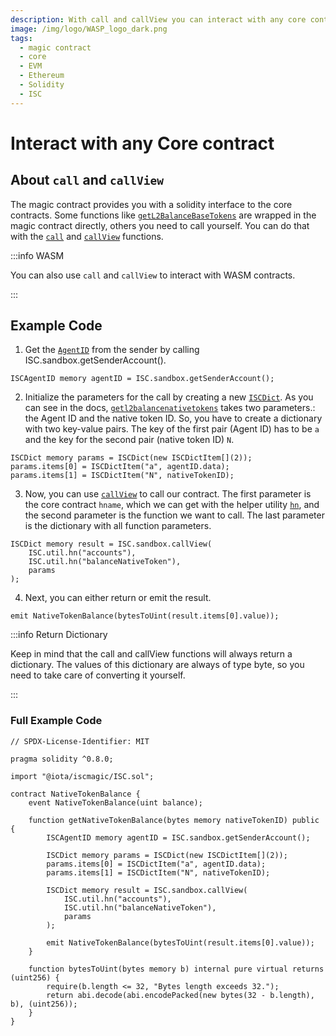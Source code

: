 ```yaml
---
description: With call and callView you can interact with any core contract
image: /img/logo/WASP_logo_dark.png
tags:
  - magic contract
  - core
  - EVM
  - Ethereum
  - Solidity
  - ISC
---
```


# Interact with any Core contract

## About `call` and `callView`

The magic contract provides you with a solidity interface to the core contracts. Some functions like [`getL2BalanceBaseTokens`](../../reference/magic-contract/ISCAccounts.md#getl2balancebasetokens) are wrapped in the magic contract directly, others you need to call yourself. You can do that with the [`call`](../../reference/magic-contract/ISCSandbox.md#call) and [`callView`](../../reference/magic-contract/ISCSandbox.md#callview) functions.

:::info WASM

You can also use `call` and `callView` to interact with WASM contracts.

:::

## Example Code

1. Get the [`AgentID`](../../explanations/how-accounts-work.md) from the sender by calling ISC.sandbox.getSenderAccount().

```solidity
ISCAgentID memory agentID = ISC.sandbox.getSenderAccount();
```

2. Initialize the parameters for the call by creating a new [`ISCDict`](../../reference/magic-contract/ISCTypes.md#iscdict). As you can see in the docs, [`getl2balancenativetokens`](../../reference/magic-contract/ISCAccounts.md#getl2balancenativetokens) takes two parameters.: the Agent ID and the native token ID. So, you have to create a dictionary with two key-value pairs. The key of the first pair (Agent ID) has to be `a` and the key for the second pair (native token ID) `N`.

```solidity
ISCDict memory params = ISCDict(new ISCDictItem[](2));
params.items[0] = ISCDictItem("a", agentID.data);
params.items[1] = ISCDictItem("N", nativeTokenID);
```

3. Now, you can use [`callView`](../../reference/magic-contract/ISCSandbox.md#callview) to call our contract. The first parameter is the core contract `hname`, which we can get with the helper utility [`hn`](../../reference/magic-contract/ISCUtil.md#hn), and the second parameter is the function we want to call. The last parameter is the dictionary with all function parameters.

```solidity
ISCDict memory result = ISC.sandbox.callView(
    ISC.util.hn("accounts"),
    ISC.util.hn("balanceNativeToken"),
    params
);
```

4. Next, you can either return or emit the result.

```solidity
emit NativeTokenBalance(bytesToUint(result.items[0].value));
```

:::info Return Dictionary

Keep in mind that the call and callView functions will always return a dictionary. The values of this dictionary are always of type byte, so you need to take care of converting it yourself.

:::

### Full Example Code 

```solidity
// SPDX-License-Identifier: MIT

pragma solidity ^0.8.0;

import "@iota/iscmagic/ISC.sol";

contract NativeTokenBalance {
    event NativeTokenBalance(uint balance);

    function getNativeTokenBalance(bytes memory nativeTokenID) public {
        ISCAgentID memory agentID = ISC.sandbox.getSenderAccount();

        ISCDict memory params = ISCDict(new ISCDictItem[](2));
        params.items[0] = ISCDictItem("a", agentID.data);
        params.items[1] = ISCDictItem("N", nativeTokenID);

        ISCDict memory result = ISC.sandbox.callView(
            ISC.util.hn("accounts"),
            ISC.util.hn("balanceNativeToken"),
            params
        );

        emit NativeTokenBalance(bytesToUint(result.items[0].value));
    }

    function bytesToUint(bytes memory b) internal pure virtual returns (uint256) {
        require(b.length <= 32, "Bytes length exceeds 32.");
        return abi.decode(abi.encodePacked(new bytes(32 - b.length), b), (uint256));
    }
}
```
